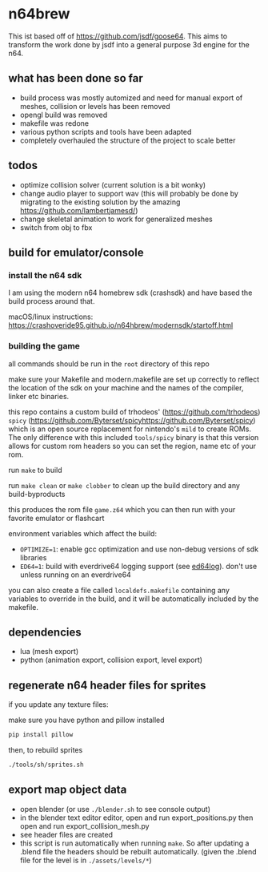 # n64brew

This ist based off of https://github.com/jsdf/goose64. This aims to transform the work done by jsdf into a general purpose 3d engine for the n64.

## what has been done so far

- build process was mostly automized and need for manual export of meshes, collision or levels has been removed
- opengl build was removed
- makefile was redone
- various python scripts and tools have been adapted
- completely overhauled the structure of the project to scale better

## todos

- optimize collision solver (current solution is a bit wonky)
- change audio player to support wav (this will probably be done by migrating to the existing solution by the amazing https://github.com/lambertjamesd/)
- change skeletal animation to work for generalized meshes
- switch from obj to fbx


## build for emulator/console

### install the n64 sdk

I am using the modern n64 homebrew sdk (crashsdk) and have based the build process around that.

macOS/linux instructions: https://crashoveride95.github.io/n64hbrew/modernsdk/startoff.html


### building the game

all commands should be run in the `root` directory of this repo

make sure your Makefile and modern.makefile are set up correctly to reflect the location of the sdk on your machine and the names of the compiler, linker etc binaries.

this repo contains a custom build of trhodeos' (https://github.com/trhodeos) `spicy` (https://github.com/Byterset/spicyhttps://github.com/Byterset/spicy) which is an open source replacement for nintendo's `mild` to create ROMs. The only difference with this included `tools/spicy` binary is that this version allows for custom rom headers so you can set the region, name etc of your rom.

run `make` to build 

run `make clean` or `make clobber` to clean up the build directory and any build-byproducts

this produces the rom file `game.z64` which you can then run with your favorite emulator or flashcart


environment variables which affect the build:

- `OPTIMIZE=1`: enable gcc optimization and use non-debug versions of sdk libraries
- `ED64=1`: build with everdrive64 logging support (see [ed64log](https://github.com/jsdf/ed64log)). don't use unless running on an everdrive64

you can also create a file called `localdefs.makefile` containing any variables to override in the build, and it will be automatically included by the makefile.



## dependencies
- lua (mesh export)
- python (animation export, collision export, level export)


## regenerate n64 header files for sprites
if you update any texture files:

make sure you have python and pillow installed

```bash
pip install pillow
```

then, to rebuild sprites

```bash
./tools/sh/sprites.sh 
```

## export map object data

- open blender (or use `./blender.sh` to see console output)
- in the blender text editor editor, open and run export_positions.py then open and run export_collision_mesh.py
- see header files are created
- this script is run automatically when running `make`. So after updating a .blend file the headers should be rebuilt automatically. (given the .blend file for the level is in `./assets/levels/*`)

